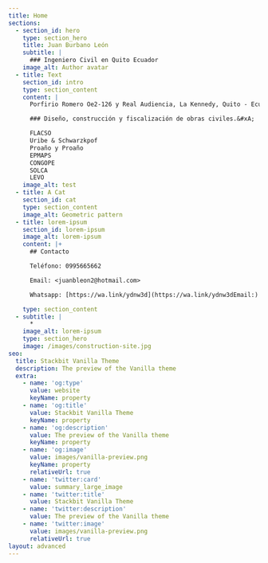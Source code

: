 ```yaml
---
title: Home
sections:
  - section_id: hero
    type: section_hero
    title: Juan Burbano León
    subtitle: |
      ### Ingeniero Civil en Quito Ecuador
    image_alt: Author avatar
  - title: Text
    section_id: intro
    type: section_content
    content: |
      Porfirio Romero Oe2-126 y Real Audiencia, La Kennedy, Quito - Ecuador

      ### Diseño, construcción y fiscalización de obras civiles.&#xA;

      FLACSO
      Uribe & Schwarzkpof
      Proaño y Proaño
      EPMAPS
      CONGOPE
      SOLCA
      LEVO
    image_alt: test
  - title: A Cat
    section_id: cat
    type: section_content
    image_alt: Geometric pattern
  - title: lorem-ipsum
    section_id: lorem-ipsum
    image_alt: lorem-ipsum
    content: |+
      ## Contacto

      Teléfono: 0995665662

      Email: <juanbleon2@hotmail.com>

      Whatsapp: [https://wa.link/ydnw3d](https://wa.link/ydnw3dEmail:)

    type: section_content
  - subtitle: |
      *
    image_alt: lorem-ipsum
    type: section_hero
    image: /images/construction-site.jpg
seo:
  title: Stackbit Vanilla Theme
  description: The preview of the Vanilla theme
  extra:
    - name: 'og:type'
      value: website
      keyName: property
    - name: 'og:title'
      value: Stackbit Vanilla Theme
      keyName: property
    - name: 'og:description'
      value: The preview of the Vanilla theme
      keyName: property
    - name: 'og:image'
      value: images/vanilla-preview.png
      keyName: property
      relativeUrl: true
    - name: 'twitter:card'
      value: summary_large_image
    - name: 'twitter:title'
      value: Stackbit Vanilla Theme
    - name: 'twitter:description'
      value: The preview of the Vanilla theme
    - name: 'twitter:image'
      value: images/vanilla-preview.png
      relativeUrl: true
layout: advanced
---
```

